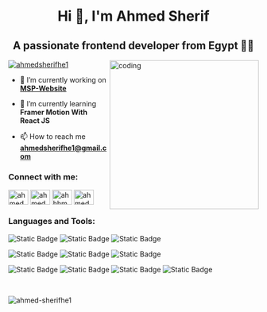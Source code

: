 








<h1 align="center">Hi 👋, I'm Ahmed Sherif</h1>
<h2 align="center">A passionate frontend developer from Egypt 🧑‍💻</h2>
<img align="right" alt="coding" width="300" src="https://media2.giphy.com/media/v1.Y2lkPTc5MGI3NjExMjdzOHZuNnFlMmI2MmltOHk0aHIzNmZ0NjgweGZ5Njhia2QwdXBiMCZlcD12MV9pbnRlcm5hbF9naWZfYnlfaWQmY3Q9Zw/CrFLL3CnRpw5ddlBMm/giphy.webp">

<p align="left"> <a href="https://twitter.com/ahmedsherifhe1" target="blank"><img src="https://img.shields.io/twitter/follow/ahmedsherifhe1?logo=twitter&style=for-the-badge" alt="ahmedsherifhe1" /></a> </p>

- 🔭 I’m currently working on **<a href="https://www.msp-alazhar.tech/">MSP-Website</a>**

- 🌱 I’m currently learning **Framer Motion With React JS**

- 📫 How to reach me **ahmedsherifhe1@gmail.com**

<h3 align="left">Connect with me:</h3>
<p align="left">
<a href="https://twitter.com/ahmedsherifhe1" target="blank"><img align="center" src="https://raw.githubusercontent.com/rahuldkjain/github-profile-readme-generator/master/src/images/icons/Social/twitter.svg" alt="ahmedsherifhe1" height="30" width="40" /></a>
<a href="https://fb.com/ahmed sherif" target="blank"><img align="center" src="https://raw.githubusercontent.com/rahuldkjain/github-profile-readme-generator/master/src/images/icons/Social/facebook.svg" alt="ahmed sherif" height="30" width="40" /></a>
<a href="https://instagram.com/ahhhmmeed_sheerif" target="blank"><img align="center" src="https://raw.githubusercontent.com/rahuldkjain/github-profile-readme-generator/master/src/images/icons/Social/instagram.svg" alt="ahhhmmeed_sheerif" height="30" width="40" /></a>
<a href="https://www.behance.net/ahmed sherif" target="blank"><img align="center" src="https://raw.githubusercontent.com/rahuldkjain/github-profile-readme-generator/master/src/images/icons/Social/behance.svg" alt="ahmed sherif" height="30" width="40" /></a>
</p>

<h3 align="left">Languages and Tools:</h3>

![Static Badge](https://img.shields.io/badge/HTML5-%23?style=for-the-badge&logo=html5&logoColor=%23fff&labelColor=%23111111&color=%23333333&link=https%3A%2F%2Fwww.youtube.com%2Fwatch%3Fv%3D6QAELgirvjs%26list%3DPLDoPjvoNmBAw_t_XWUFbBX-c9MafPk9ji)
![Static Badge](https://img.shields.io/badge/CSS3-%23?style=for-the-badge&logo=css3&logoColor=%23fff&labelColor=%23111111&color=%23333333&link=https%3A%2F%2Fwww.youtube.com%2Fwatch%3Fv%3DX1ulCwyhCVM%26list%3DPLDoPjvoNmBAzjsz06gkzlSrlev53MGIKe)
![Static Badge](https://img.shields.io/badge/Java%20Script-%23?style=for-the-badge&logo=javascript&logoColor=%23fff&labelColor=%23111111&color=%23333333&link=https%3A%2F%2Fwww.youtube.com%2Fwatch%3Fv%3DGM6dQBmc-Xg%26list%3DPLDoPjvoNmBAx3kiplQR_oeDqLDBUDYwVv)

![Static Badge](https://img.shields.io/badge/Type%20Script-%23?style=for-the-badge&logo=typescript&logoColor=%23fff&labelColor=%23111111&color=%23333333&link=https%3A%2F%2Fwww.youtube.com%2Fwatch%3Fv%3DyUndnE-2osg%26list%3DPLDoPjvoNmBAy532K9M_fjiAmrJ0gkCyLJ%26pp%3DiAQB)
![Static Badge](https://img.shields.io/badge/sass-%23?style=for-the-badge&logo=sass&logoColor=%23fff&labelColor=%23111111&color=%23333333&link=https%3A%2F%2Fwww.youtube.com%2Fwatch%3Fv%3DDi_RlcpkpN4%26list%3DPLDoPjvoNmBAzlpyFHOaB3b-eubmF0TAV2)
![Static Badge](https://img.shields.io/badge/json-%23?style=for-the-badge&logo=json&logoColor=%23fff&labelColor=%23111111&color=%23333333&link=https%3A%2F%2Fwww.youtube.com%2Fwatch%3Fv%3DCLpmD7hxiBs%26list%3DPLDoPjvoNmBAwH_PyuEFjk3OvXflJJrDRQ)

![Static Badge](https://img.shields.io/badge/tailwind%20css-%23?style=for-the-badge&logo=tailwindcss&logoColor=%23fff&labelColor=%23111111&color=%23333333&link=https%3A%2F%2Fwww.youtube.com%2Fwatch%3Fv%3DFA1mXzhDMxM%26list%3DPLxbVBWjVdAEjmn2KbE1886vVkPv1Iu67J)
![Static Badge](https://img.shields.io/badge/React%20JS-%23?style=for-the-badge&logo=react&logoColor=%23fff&labelColor=%23111111&color=%23333333&link=https%3A%2F%2Fwww.youtube.com%2Fplaylist%3Flist%3DPLQtNtS-WfRa9LbmD8ON7rWhn-AtKTGdkn)
![Static Badge](https://img.shields.io/badge/React%20Router-%23?style=for-the-badge&logo=reactrouter&logoColor=%23fff&labelColor=%23111111&color=%23333333&link=https%3A%2F%2Fwww.youtube.com%2Fwatch%3Fv%3DVAFlz6dHyps%26list%3DPLxRvAw0S16C5Z7rJ9_hic_6jGlT15jNNM%26pp%3DiAQB)
![Static Badge](https://img.shields.io/badge/Redux%20Toolkit-%23?style=for-the-badge&logo=redux&labelColor=%23111111&color=%23333333&link=https%3A%2F%2Fwww.youtube.com%2Fplaylist%3Flist%3DPLQtNtS-WfRa9LbmD8ON7rWhn-AtKTGdkn)

<br>


<p><img align="left" src="https://github-readme-stats.vercel.app/api/top-langs?username=ahmed-sherifhe1&show_icons=true&locale=en&layout=compact" alt="ahmed-sherifhe1" /></p>

<!--<p>&nbsp;<img align="center" src="https://github-readme-stats.vercel.app/api?username=ahmed-sherifhe1&show_icons=true&locale=en" alt="ahmed-sherifhe1" /></p>

<p><img align="center" src="https://github-readme-streak-stats.herokuapp.com/?user=ahmed-sherifhe1&" alt="ahmed-sherifhe1" /></p>
-->

